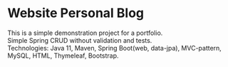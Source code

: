 # Website Personal Blog
This is a simple demonstration project for a portfolio.<br>
Simple Spring CRUD without validation and tests.<br>
Technologies: Java 11, Maven, Spring Boot(web, data-jpa), MVC-pattern, MySQL, HTML, Thymeleaf, Bootstrap.
